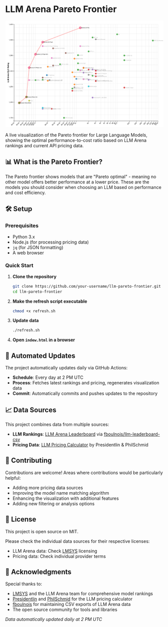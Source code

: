 # LLM Arena Pareto Frontier

![llm-pareto-frontier](/screenshot.png)

A live visualization of the Pareto frontier for Large Language Models, showing the optimal performance-to-cost ratio based on LLM Arena rankings and current API pricing data.

## 📊 What is the Pareto Frontier?

The Pareto frontier shows models that are "Pareto optimal" - meaning no other model offers better performance at a lower price. These are the models you should consider when choosing an LLM based on performance and cost efficiency.

## 🛠️ Setup

### Prerequisites
- Python 3.x
- Node.js (for processing pricing data)
- `jq` (for JSON formatting)
- A web browser

### Quick Start

1. **Clone the repository**
   ```bash
   git clone https://github.com/your-username/llm-pareto-frontier.git
   cd llm-pareto-frontier
   ```

2. **Make the refresh script executable**
   ```bash
   chmod +x refresh.sh
   ```

3. **Update data**
   ```bash
   ./refresh.sh
   ```

4. **Open `indew.html` in a browser**

## 🔄 Automated Updates

The project automatically updates daily via GitHub Actions:
- **Schedule**: Every day at 2 PM UTC
- **Process**: Fetches latest rankings and pricing, regenerates visualization data
- **Commit**: Automatically commits and pushes updates to the repository

## 📈 Data Sources

This project combines data from multiple sources:

- **LLM Rankings**: [LLM Arena Leaderboard](https://huggingface.co/spaces/lmarena-ai/chatbot-arena-leaderboard) via [fboulnois/llm-leaderboard-csv](https://github.com/fboulnois/llm-leaderboard-csv)
- **Pricing Data**: [LLM Pricing Calculator](https://huggingface.co/spaces/Presidentlin/llm-pricing-calculator) by Presidentlin & PhilSchmid

## 🤝 Contributing

Contributions are welcome! Areas where contributions would be particularly helpful:

- Adding more pricing data sources
- Improving the model name matching algorithm
- Enhancing the visualization with additional features
- Adding new filtering or analysis options

## 📝 License

This project is open source on MIT. 

Please check the individual data sources for their respective licenses:
- LLM Arena data: Check [LMSYS](https://lmsys.org/) licensing
- Pricing data: Check individual provider terms

## 🙏 Acknowledgments

Special thanks to:
- [LMSYS](https://lmsys.org/) and the LLM Arena team for comprehensive model rankings
- [Presidentlin](https://huggingface.co/Presidentlin) and [PhilSchmid](https://huggingface.co/philschmid) for the LLM pricing calculator
- [fboulnois](https://github.com/fboulnois) for maintaining CSV exports of LLM Arena data
- The open source community for tools and libraries

*Data automatically updated daily at 2 PM UTC*
